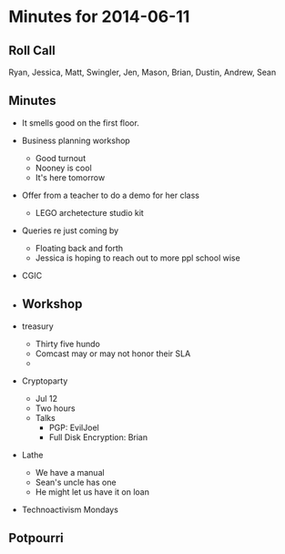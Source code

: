 Minutes for 2014-06-11
======================

Roll Call
---------

Ryan, Jessica, Matt, Swingler, Jen, Mason, Brian, Dustin, Andrew, Sean

Minutes
-------

- It smells good on the first floor.
- Business planning workshop
	- Good turnout
	- Nooney is cool
	- It's here tomorrow
- Offer from a teacher to do a demo for her class
	- LEGO archetecture studio kit
- Queries re just coming by
	- Floating back and forth
	- Jessica is hoping to reach out to more ppl school wise
- CGIC
- Workshop
	- 
- treasury
	- Thirty five hundo
	- Comcast may or may not honor their SLA
	- 
- Cryptoparty
	- Jul 12
	- Two hours
	- Talks
		- PGP: EvilJoel
		- Full Disk Encryption: Brian
- Lathe
	- We have a manual
	- Sean's uncle has one
	- He might let us have it on loan

- Technoactivism Mondays

Potpourri
---------
